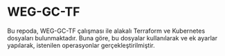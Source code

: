 # WEG-GC-TF
Bu repoda, WEG-GC-TF çalışması ile alakalı Terraform ve Kubernetes dosyaları bulunmaktadır.
Buna göre, bu dosyalar kullanılarak ve ek ayarlar yapılarak, istenilen operasyonlar gerçekleştirilmiştir.
